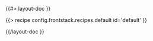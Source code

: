 <!--
/**
 * @name            Default
 * @namespace       doc.recipes.builtIn
 * @type            Markdown
 * @platform        md
 * @status          stable
 * @menu            Documentation / Recipes / Built-in          /doc/recipes/built-in/default
 *
 * @since           2.0.0
 * @author    Olivier Bossel <olivier.bossel@gmail.com> (https://coffeekraken.io)
 */
-->

{{#> layout-doc }}

{{> recipe config.frontstack.recipes.default id='default' }}

{{/layout-doc }}
